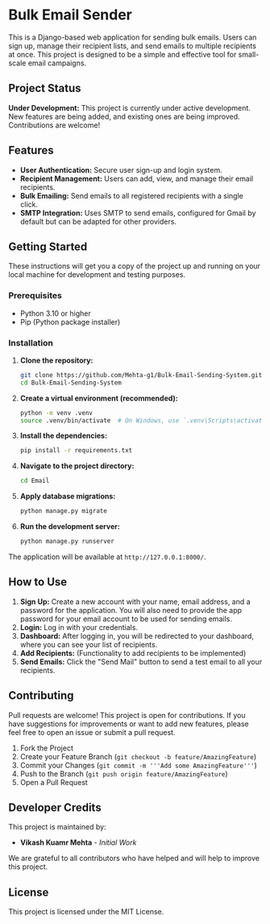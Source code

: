 # Bulk Email Sender

This is a Django-based web application for sending bulk emails. Users can sign up, manage their recipient lists, and send emails to multiple recipients at once. This project is designed to be a simple and effective tool for small-scale email campaigns.

## Project Status

**Under Development:** This project is currently under active development. New features are being added, and existing ones are being improved. Contributions are welcome!

## Features

*   **User Authentication:** Secure user sign-up and login system.
*   **Recipient Management:** Users can add, view, and manage their email recipients.
*   **Bulk Emailing:** Send emails to all registered recipients with a single click.
*   **SMTP Integration:** Uses SMTP to send emails, configured for Gmail by default but can be adapted for other providers.

## Getting Started

These instructions will get you a copy of the project up and running on your local machine for development and testing purposes.

### Prerequisites

*   Python 3.10 or higher
*   Pip (Python package installer)

### Installation

1.  **Clone the repository:**
    ```sh
    git clone https://github.com/Mehta-g1/Bulk-Email-Sending-System.git
    cd Bulk-Email-Sending-System
    ```

2.  **Create a virtual environment (recommended):**
    ```sh
    python -m venv .venv
    source .venv/bin/activate  # On Windows, use `.venv\Scripts\activate`
    ```

3.  **Install the dependencies:**
    ```sh
    pip install -r requirements.txt
    ```

4.  **Navigate to the project directory:**
    ```sh
    cd Email
    ```

5.  **Apply database migrations:**
    ```sh
    python manage.py migrate
    ```

6.  **Run the development server:**
    ```sh
    python manage.py runserver
    ```

The application will be available at `http://127.0.0.1:8000/`.

## How to Use

1.  **Sign Up:** Create a new account with your name, email address, and a password for the application. You will also need to provide the app password for your email account to be used for sending emails.
2.  **Login:** Log in with your credentials.
3.  **Dashboard:** After logging in, you will be redirected to your dashboard, where you can see your list of recipients.
4.  **Add Recipients:** (Functionality to add recipients to be implemented)
5.  **Send Emails:** Click the "Send Mail" button to send a test email to all your recipients.

## Contributing

Pull requests are welcome! This project is open for contributions. If you have suggestions for improvements or want to add new features, please feel free to open an issue or submit a pull request.

1.  Fork the Project
2.  Create your Feature Branch (`git checkout -b feature/AmazingFeature`)
3.  Commit your Changes (`git commit -m '''Add some AmazingFeature'''`)
4.  Push to the Branch (`git push origin feature/AmazingFeature`)
5.  Open a Pull Request

## Developer Credits

This project is maintained by:

*   **Vikash Kuamr Mehta** - *Initial Work*

We are grateful to all contributors who have helped and will help to improve this project.

## License

This project is licensed under the MIT License.
